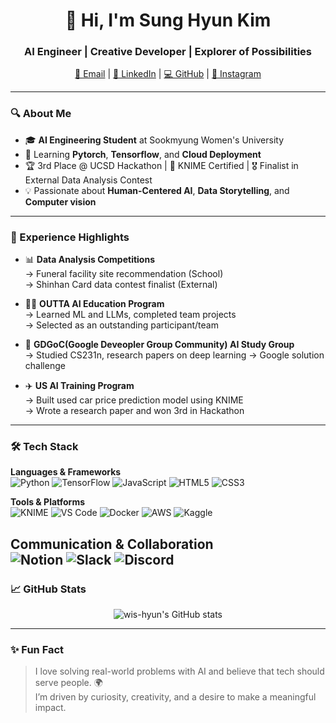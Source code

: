 <h1 align="center">👋 Hi, I'm Sung Hyun Kim</h1>
<h3 align="center">AI Engineer | Creative Developer | Explorer of Possibilities</h3>

<p align="center">
  <a href="mailto:smwuai2004@sookmyung.ac.kr">📧 Email</a> |
  <a href="https://www.linkedin.com/in/wishyun0303">🔗 LinkedIn</a> |
  <a href="https://github.com/wis-hyun">💻 GitHub</a> |
  <a href="https://instagram.com/wis_hyunny">📸 Instagram</a>
</p>

---

### 🔍 About Me

- 🎓 **AI Engineering Student** at Sookmyung Women's University
- 🌱 Learning **Pytorch**, **Tensorflow**, and **Cloud Deployment**
- 🏆 3rd Place @ UCSD Hackathon | 🏅 KNIME Certified | 🎖️ Finalist in External Data Analysis Contest
- 💡 Passionate about **Human-Centered AI**, **Data Storytelling**, and **Computer vision**

---

### 🧠 Experience Highlights

- 📊 **Data Analysis Competitions**  
  → Funeral facility site recommendation (School)  
  → Shinhan Card data contest finalist (External)

- 🧑‍💻 **OUTTA AI Education Program**  
  → Learned ML and LLMs, completed team projects  
  → Selected as an outstanding participant/team

- 🧠 **GDGoC(Google Deveopler Group Community) AI Study Group**  
  → Studied CS231n, research papers on deep learning
  → Google solution challenge

- ✈️ **US AI Training Program**  
  → Built used car price prediction model using KNIME  
  → Wrote a research paper and won 3rd in Hackathon

---

### 🛠️ Tech Stack

**Languages & Frameworks**  
![Python](https://img.shields.io/badge/-Python-3776AB?logo=python&logoColor=white)
![TensorFlow](https://img.shields.io/badge/-TensorFlow-FF6F00?logo=tensorflow&logoColor=white)
![JavaScript](https://img.shields.io/badge/-JavaScript-F7DF1E?logo=javascript&logoColor=black)
![HTML5](https://img.shields.io/badge/-HTML5-E34F26?logo=html5&logoColor=white)
![CSS3](https://img.shields.io/badge/-CSS3-1572B6?logo=css3&logoColor=white)

**Tools & Platforms**  
![KNIME](https://img.shields.io/badge/-KNIME-FEBD07?logo=knime&logoColor=black)
![VS Code](https://img.shields.io/badge/-VSCode-007ACC?logo=visual-studio-code&logoColor=white)
![Docker](https://img.shields.io/badge/-Docker-2496ED?logo=docker&logoColor=white)
![AWS](https://img.shields.io/badge/-AWS-232F3E?logo=amazon-aws&logoColor=white)
![Kaggle](https://img.shields.io/badge/-Kaggle-20BEFF?logo=kaggle&logoColor=white)

**Communication & Collaboration**  
![Notion](https://img.shields.io/badge/-Notion-000000?logo=notion&logoColor=white)
![Slack](https://img.shields.io/badge/-Slack-4A154B?logo=slack&logoColor=white)
![Discord](https://img.shields.io/badge/-Discord-5865F2?logo=discord&logoColor=white)
---

### 📈 GitHub Stats

<p align="center">
  <img src="https://github-readme-stats.vercel.app/api?username=wis-hyun&show_icons=true&theme=tokyonight" alt="wis-hyun's GitHub stats" />
</p>

---

### ✨ Fun Fact

> I love solving real-world problems with AI and believe that tech should serve people. 🌍  
> I’m driven by curiosity, creativity, and a desire to make a meaningful impact.
